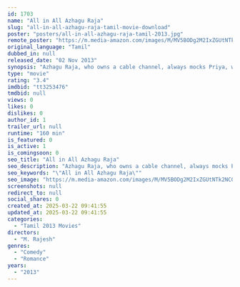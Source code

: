 ```yaml
---
id: 1703
name: "All in All Azhagu Raja"
slug: "all-in-all-azhagu-raja-tamil-movie-download"
poster: "posters/all-in-all-azhagu-raja-tamil-2013.jpg"
remote_poster: "https://m.media-amazon.com/images/M/MV5BODg2M2IxZGUtNTk2NC00NjcyLTljY2UtOTMyNDczMTY1ODU5XkEyXkFqcGc@._V1_SX300.jpg"
original_language: "Tamil"
dubbed_in: null
released_date: "02 Nov 2013"
synopsis: "Azhagu Raja, who owns a cable channel, always mocks Priya, who fails at everything. Eventually, love blossoms between them, but their families' bitter past becomes an obstacle to their marriage."
type: "movie"
rating: "3.4"
imdbid: "tt3253476"
tmdbid: null
views: 0
likes: 0
dislikes: 0
author_id: 1
trailer_url: null
runtime: "160 min"
is_featured: 0
is_active: 1
is_comingsoon: 0
seo_title: "All in All Azhagu Raja"
seo_description: "Azhagu Raja, who owns a cable channel, always mocks Priya, who fails at everything. Eventually, love blossoms between them, but their families' bitter past becomes an obstacle to their marriage."
seo_keywords: "\"All in All Azhagu Raja\""
seo_image: "https://m.media-amazon.com/images/M/MV5BODg2M2IxZGUtNTk2NC00NjcyLTljY2UtOTMyNDczMTY1ODU5XkEyXkFqcGc@._V1_SX300.jpg"
screenshots: null
redirect_to: null
social_shares: 0
created_at: 2025-03-22 09:41:55
updated_at: 2025-03-22 09:41:55
categories:
  - "Tamil 2013 Movies"
directors:
  - "M. Rajesh"
genres:
  - "Comedy"
  - "Romance"
years:
  - "2013"
---
```

